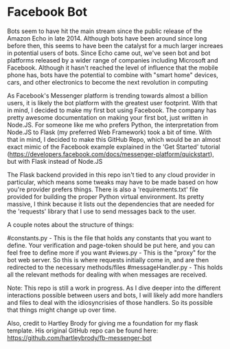 # Facebook Bot

Bots seem to have hit the main stream since the public release of the Amazon Echo in late 2014. Although bots have been around since long before then, this
seems to have been the catalyst for a much larger increaes in potential users of bots. Since Echo came out, we've seen bot and bot platforms released by
a wider range of companies including Microsoft and Facebook. Although it hasn't reached the level of influence that the mobile phone has, bots have the
potential to combine with "smart home" devices, cars, and other electronics to become the next revolution in computing

As Facebook's Messenger platform is trending towards almost a billion users, it is likely the bot platform with the greatest user footprint. With that in
mind, I decided to make my first bot using Facebook. The company has pretty awesome documentation on making your first bot, just written in Node.JS. For
someone like me who prefers Python, the interpretation from Node.JS to Flask (my preferred Web Framework) took a bit of time. With that in mind, I decided
to make this GitHub Repo, which would be an almost exact mimic of the Facebook example explained in the 'Get Started' tutorial (https://developers.facebook.com/docs/messenger-platform/quickstart), but with Flask instead of Node.JS

The Flask backend provided in this repo isn't tied to any cloud provider in particular, which means some tweaks may have to be made based on how you're
provider prefers things. There is also a 'requirements.txt' file provided for building the proper Python virtual environment. Its pretty massive, I think because
it lists out the dependencies that are needed for the 'requests' library that I use to send messages back to the user.

A couple notes about the structure of things:

   #constants.py - This is the file that holds any constants that you want to define. Your verification and page-token should be put here, and you can feel free to define more if you want
   #views.py - This is the "proxy" for the bot web server. So this is where requests initially come in, and are then redirected to the necessary methods/files
   #messageHandler.py - This holds all the relevant methods for dealing with when messages are received.

Note: This repo is still a work in progress. As I dive deeper into the different interactions possible between users and bots, I will likely add
more handlers and files to deal with the idiosyncrisies of those handlers. So its possible that things might change up over time. 

Also, credit to Hartley Brody for giving me a foundation for my flask template. His original GitHub repo can be found here: https://github.com/hartleybrody/fb-messenger-bot
